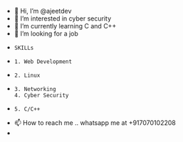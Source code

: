 - 👋 Hi, I’m @ajeetdev
- 👀 I’m interested in cyber security
- 🌱 I’m currently learning C and C++
- 💞️ I’m looking for a job
-     SKILLs
-     1. Web Development
-     2. Linux
-     3. Networking
      4. Cyber Security
-     5. C/C++
- 📫 How to reach me .. whatsapp me at +917070102208
-       

<!---
ajeetdev/ajeetdev is a ✨ special ✨ repository because its `README.md` (this file) appears on your GitHub profile.
You can click the Preview link to take a look at your changes.
--->
